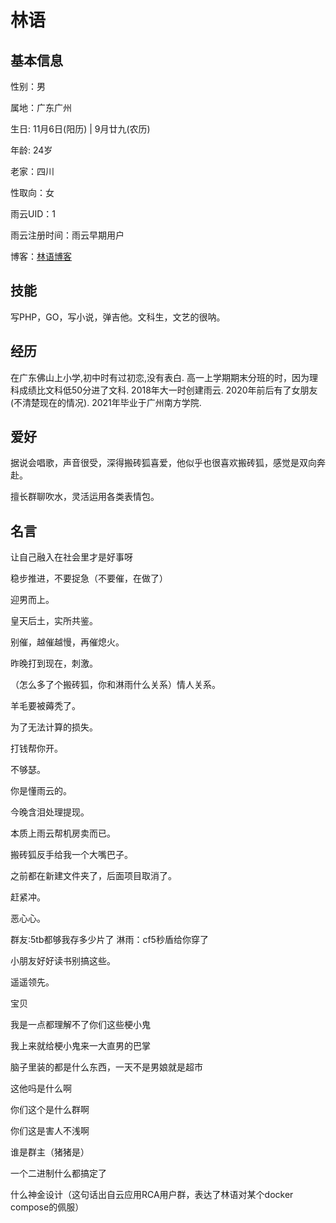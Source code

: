 # 林语

## 基本信息

性别：男

属地：广东广州

生日: 11月6日(阳历) | 9月廿九(农历)

年龄: 24岁

老家：四川

性取向：女

雨云UID：1

雨云注册时间：雨云早期用户

博客：[林语博客](https://www.linyus.cn/)

## 技能

写PHP，GO，写小说，弹吉他。文科生，文艺的很呐。

## 经历

在广东佛山上小学,初中时有过初恋,没有表白.
高一上学期期末分班的时，因为理科成绩比文科低50分进了文科.
2018年大一时创建雨云.
2020年前后有了女朋友(不清楚现在的情况).
2021年毕业于广州南方学院.

## 爱好

据说会唱歌，声音很受，深得搬砖狐喜爱，他似乎也很喜欢搬砖狐，感觉是双向奔赴。

擅长群聊吹水，灵活运用各类表情包。

## 名言

让自己融入在社会里才是好事呀

稳步推进，不要捉急（不要催，在做了）

迎男而上。

皇天后土，实所共鉴。

别催，越催越慢，再催熄火。

昨晚打到现在，刺激。

（怎么多了个搬砖狐，你和淋雨什么关系）情人关系。

羊毛要被薅秃了。

为了无法计算的损失。

打钱帮你开。

不够瑟。

你是懂雨云的。

今晚含泪处理提现。

本质上雨云帮机房卖而已。

搬砖狐反手给我一个大嘴巴子。

之前都在新建文件夹了，后面项目取消了。

赶紧冲。

恶心心。

群友:5tb都够我存多少片了 淋雨：cf5秒盾给你穿了

小朋友好好读书别搞这些。

遥遥领先。

宝贝

我是一点都理解不了你们这些梗小鬼

我上来就给梗小鬼来一大直男的巴掌

脑子里装的都是什么东西，一天不是男娘就是超市

这他吗是什么啊

你们这个是什么群啊

你们这是害人不浅啊

谁是群主（猪猪是）

一个二进制什么都搞定了

什么神金设计（这句话出自云应用RCA用户群，表达了林语对某个docker compose的佩服）
